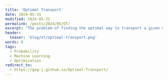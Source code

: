 ```yaml
---
title: 'Optimal Transport'
date: 2024-05-31
modified: 2024-05-31
permalink: /posts/2024/05/OT/
excerpt: "The problem of finding the optimal way to transport a given measure into another with the same mass."
header: 
  teaser: 'blog/ot/optimal-transport.png'
words: 0
tags:
  - Probability
  - Machine Learning
  - Optimization
redirect_to: 
  - https://gag-j.github.io/Optimal-Transport/
---
```

